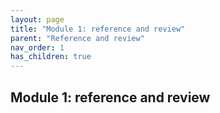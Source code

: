```yaml
---
layout: page
title: "Module 1: reference and review"
parent: "Reference and review"
nav_order: 1
has_children: true
---
```




## Module 1: reference and review